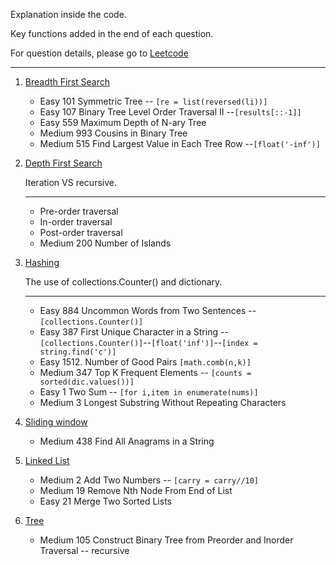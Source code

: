 Explanation inside the code. 

Key functions added in the end of each question.

For question details, please go to [Leetcode](https://leetcode.com/problemset/algorithms/)

----

1. [Breadth First Search](https://github.com/KaidiGuo/Algorithm-Exercises/tree/master/Breadth-first%20Search)
   + Easy 101 Symmetric Tree -- `[re = list(reversed(li))]`
   + Easy 107 Binary Tree Level Order Traversal II --`[results[::-1]]`
   + Easy 559 Maximum Depth of N-ary Tree
   + Medium 993 Cousins in Binary Tree
   + Medium 515 Find Largest Value in Each Tree Row --`[float('-inf')]`
   
2. [Depth First Search]()
   
   Iteration VS recursive.

   ---
   + Pre-order traversal
   + In-order traversal
   + Post-order traversal
   + Medium 200 Number of Islands 
   
3. [Hashing](https://github.com/KaidiGuo/Algorithm-Exercises/tree/master/Hashing)
   
   The use of collections.Counter() and dictionary.
   
   ---
   + Easy 884 Uncommon Words from Two Sentences -- `[collections.Counter()]`
   + Easy 387 First Unique Character in a String -- `[collections.Counter()]`--`[float('inf')]`--`[index = string.find('c')]`
   + Easy 1512. Number of Good Pairs `[math.comb(n,k)]`
   + Medium 347 Top K Frequent Elements -- `[counts = sorted(dic.values())]`
   + Easy 1 Two Sum -- `[for i,item in enumerate(nums)]`
   + Medium 3 Longest Substring Without Repeating Characters
   
4. [Sliding window](https://github.com/KaidiGuo/Algorithm-Exercises/tree/master/Linked%20List)
   + Medium 438 Find All Anagrams in a String
   
5. [Linked List](https://github.com/KaidiGuo/Algorithm-Exercises/tree/master/Linked%20List)
   + Medium 2 Add Two Numbers  -- `[carry = carry//10]`
   + Medium 19 Remove Nth Node From End of List
   + Easy 21 Merge Two Sorted Lists

6. [Tree](https://github.com/KaidiGuo/Algorithm-Exercises/tree/master/Linked%20List)
   + Medium 105 Construct Binary Tree from Preorder and Inorder Traversal  -- recursive



